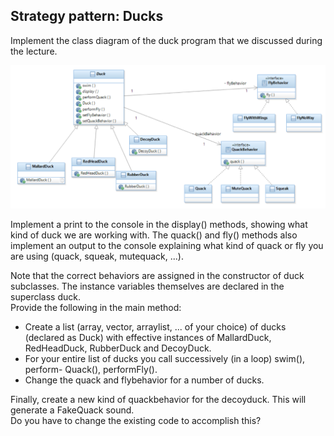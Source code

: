 ## Strategy pattern: Ducks
Implement the class diagram of the duck program that we discussed during the lecture.

![alt text](https://github.com/ehbstudentadam/swDesign-QA/blob/master/src/main/resources/excersiceImages/strategy_ducks.png?raw=true "ducks class diagram")

Implement a print to the console in the display() methods, showing what kind of duck
we are working with. The quack() and fly() methods also implement an output to the
console explaining what kind of quack or fly you are using (quack, squeak, mutequack,
...).

Note that the correct behaviors are assigned in the constructor of duck subclasses. The
instance variables themselves are declared in the superclass duck.  
Provide the following in the main method:  
- Create a list (array, vector, arraylist, ... of your choice) of ducks (declared as
Duck) with effective instances of MallardDuck, RedHeadDuck, RubberDuck and
DecoyDuck.
- For your entire list of ducks you call successively (in a loop) swim(), perform-
Quack(), performFly().
- Change the quack and flybehavior for a number of ducks.

Finally, create a new kind of quackbehavior for the decoyduck. This will generate a
FakeQuack sound.  
Do you have to change the existing code to accomplish this?